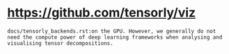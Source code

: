 # https://github.com/tensorly/viz

```console
docs/tensorly_backends.rst:on the GPU. However, we generally do not need the compute power of deep learning frameworks when analysing and visualising tensor decompositions.

```
